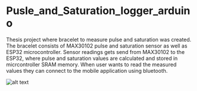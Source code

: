 # Pusle_and_Saturation_logger_arduino

<p> Thesis project where bracelet to measure pulse and saturation was created. The bracelet consists of MAX30102 pulse and saturation sensor as well as ESP32 microcontroller. Sensor readings gets send from MAX30102 to the ESP32, where pulse and saturation values are calculated and stored in micrcontroller SRAM memory. When user wants to read the measured values they can connect to the mobile application using bluetooth.</p>

![alt text](https://github.com/PiotrWesoly/Pulse_and_Saturation_logger/blob/master/device%20with%20app.png?raw=true)
